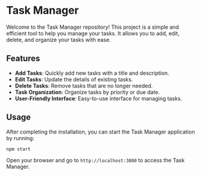 # Task Manager

Welcome to the Task Manager repository! This project is a simple and efficient tool to help you manage your tasks. It allows you to add, edit, delete, and organize your tasks with ease.

## Features

- **Add Tasks**: Quickly add new tasks with a title and description.
- **Edit Tasks**: Update the details of existing tasks.
- **Delete Tasks**: Remove tasks that are no longer needed.
- **Task Organization**: Organize tasks by priority or due date.
- **User-Friendly Interface**: Easy-to-use interface for managing tasks.

## Usage

After completing the installation, you can start the Task Manager application by running:

```bash
npm start
```

Open your browser and go to `http://localhost:3000` to access the Task Manager.
